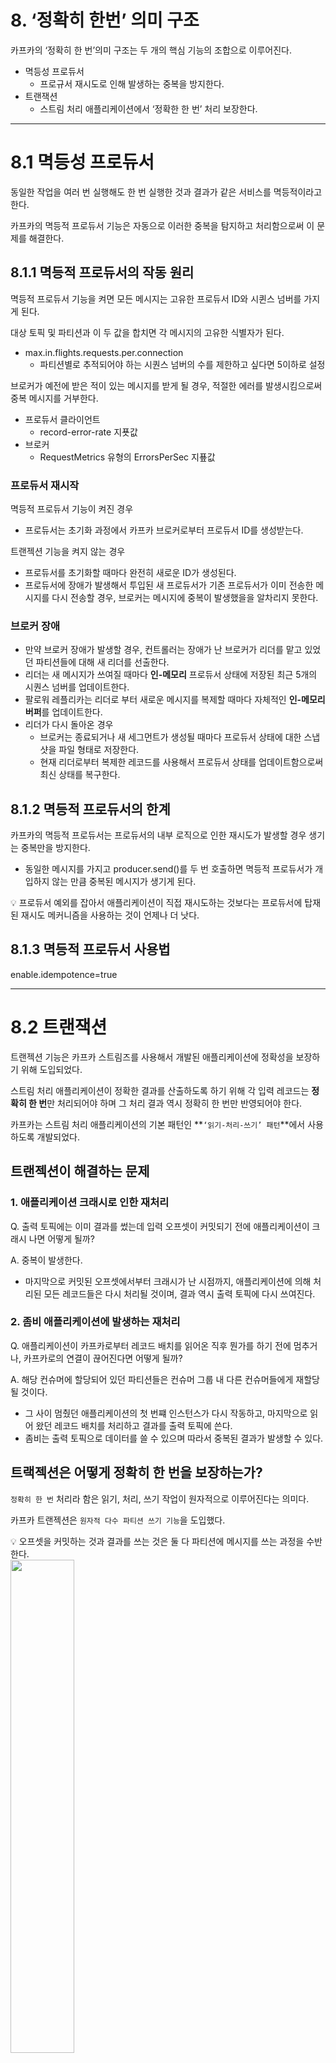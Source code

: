 # 8. ‘정확히 한번’ 의미 구조

카프카의 ‘정확히 한 번’의미 구조는 두 개의 핵심 기능의 조합으로 이루어진다.

- 멱등성 프로듀서
    - 프로규서 재시도로 인해 발생하는 중복을 방지한다.
- 트랜잭션
    - 스트림 처리 애플리케이션에서 ‘정확한 한 번’ 처리 보장한다.

---

# 8.1 멱등성 프로듀서

동일한 작업을 여러 번 실행해도 한 번 실행한 것과 결과가 같은 서비스를 멱등적이라고 한다.

카프카의 멱등적 프로듀서 기능은 자동으로 이러한 중복을 탐지하고 처리함으로써 이 문제를 해결한다.

## 8.1.1 멱등적 프로듀서의 작동 원리

멱등적 프로듀서 기능을 켜면 모든 메시지는 고유한 프로듀서 ID와 시퀸스 넘버를 가지게 된다.

대상 토픽 및 파티션과 이 두 값을 합치면 각 메시지의 고유한 식별자가 된다.

- max.in.flights.requests.per.connection
    - 파티션별로 추적되어야 하는 시퀀스 넘버의 수를 제한하고 싶다면 5이하로 설정

브로커가 예전에 받은 적이 있는 메시지를 받게 될 경우, 적절한 에러를 발생시킴으로써 중복 메시지를 거부한다.

- 프로듀서 클라이언트
    - record-error-rate 지푯값
- 브로커
    - RequestMetrics 유형의 ErrorsPerSec 지푶값

### 프로듀서 재시작

멱등적 프로듀서 기능이 켜진 경우

- 프로듀서는 초기화 과정에서 카프카 브로커로부터 프로듀서 ID를 생성받는다.

트랜젝션 기능을 켜지 않는 경우

- 프로듀서를 초기화할 때마다 완전히 새로운 ID가 생성된다.
- 프로듀서에 장애가 발생해서 투입된 새 프로듀서가 기존 프로듀서가 이미 전송한 메시지를 다시 전송할 경우, 브로커는 메시지에 중복이 발생했을을 알차리지 못한다.

### 브로커 장애

- 만약 브로커 장애가 발생할 경우, 컨트롤러는 장애가 난 브로커가 리더를 맡고 있었던 파티션들에 대해 새 리더를 선출한다.
- 리더는 새 메시지가 쓰여질 때마다 **인-메모리** 프로듀서 상태에 저장된 최근 5개의 시퀀스 넘버를 업데이트한다.
- 팔로워 레플리카는 리더로 부터 새로운 메시지를 복제할 때마다 자체적인 **인-메모리 버퍼**를 업데이트한다.
- 리더가 다시 돌아온 경우
    - 브로커는 종료되거나 새 세그먼트가 생성될 때마다 프로듀서 상태에 대한 스냅샷을 파일 형태로 저장한다.
    - 현재 리더로부터 복제한 레코드를 사용해서 프로듀서 상태를 업데이트함으로써 최신 상태를 복구한다.

## 8.1.2 멱등적 프로듀서의 한계

카프카의 멱등적 프로듀서는 프로듀서의 내부 로직으로 인한 재시도가 발생할 경우 생기는 중복만을 방지한다.

- 동일한 메시지를 가지고 producer.send()를 두 번 호출하면 멱등적 프로듀서가 개입하지 않는 만큼 중복된 메시지가 생기게 된다.

💡 프로듀서 예외를 잡아서 애플리케이션이 직접 재시도하는 것보다는 프로듀서에 탑재된 재시도 메커니즘을 사용하는 것이 언제나 더 낫다.

## 8.1.3 멱등적 프로듀서 사용법

enable.idempotence=true

---

# 8.2 트랜잭션

트랜젝션 기능은 카프카 스트림즈를 사용해서 개발된 애플리케이션에 정확성을 보장하기 위해 도입되었다.

스트림 처리 애플리케이션이 정확한 결과를 산출하도록 하기 위해 각 입력 레코드는 **정확히 한 번**만 처리되어야 하며 그 처리 결과 역시 정확히 한 번만 반영되어야 한다.

카프카는 스트림 처리 애플리케이션의 기본 패턴인 **`‘읽기-처리-쓰기’ 패턴`**에서 사용하도록 개발되었다.

## 트랜젝션이 해결하는 문제

### 1. 애플리케이션 크래시로 인한 재처리

Q. 출력 토픽에는 이미 결과를 썼는데 입력 오프셋이 커밋되기 전에 애플리케이션이 크래시 나면 어떻게 될까?

A. 중복이 발생한다.

- 마지막으로 커밋된 오프셋에서부터 크래시가 난 시점까지, 애플리케이션에 의해 처리된 모든 레코드들은 다시 처리될 것이며, 결과 역시 출력 토픽에 다시 쓰여진다.

### 2. 좀비 애플리케이션에 발생하는 재처리

Q. 애플리케이션이 카프카로부터 레코드 배치를 읽어온 직후 뭔가를 하기 전에 멈추거나, 카프카로의 연결이 끊어진다면 어떻게 될까?

A. 해당 컨슈머에 할당되어 있던 파티션들은 컨슈머 그룹 내 다른 컨슈머들에게 재할당될 것이다.

- 그 사이 멈췄던 애플리케이션의 첫 번쨰 인스턴스가 다시 작동하고, 마지막으로 읽어 왔던 레코드 배치를 처리하고 결과를 출력 토픽에 쓴다.
- 좀비는 출력 토픽으로 데이터를 쓸 수 있으며 따라서 중복된 결과가 발생할 수 있다.

## 트랙젝션은 어떻게 정확히 한 번을 보장하는가?

`정확히 한 번` 처리라 함은 읽기, 처리, 쓰기 작업이 원자적으로 이루어진다는 의미다.

카프카 트랜젝션은 `원자적 다수 파티션 쓰기 기능`을 도입했다.

<aside>
💡 오프셋을 커밋하는 것과 결과를 쓰는 것은 둘 다 파티션에 메시지를 쓰는 과정을 수반한다.
</aside>

<img src="./img/1.png" height="45%" width="45%" />

### 트랙잭선적 프로듀서

- 원자적 다수 파티션 쓰기를 수행하려면 트랜잭션적 프로듀서를 사용해야 한다.
- [transactional.id](http://transactional.id) 설정 : 프로듀서 재시작 후에도 동일한 프로듀서 식별
- initTransactions() 호출해 초기화

### 좀비 팬싱

- 애플리케이션의 좀비 인스턴스가 중복 프로듀서를 생성하는 것을 방지
- 카프카는 트랜잭선적 프로듀서가 initTransaction()를 호출하면 transactional.id에 해당하는 에포크 값을 증가시킨다.
- 같은 [transaction.id](http://transaction.id) & 에포크가 낮은 프로듀서가 메시지 전송, 트랜젝션 커밋, 트랜젝션 중단 요청을 보낼 경우 FenceProducer 에러가 발생하면서 거부된다.

### isolation.level 값 설정

- isolation.level 설정값을 잡아줌으로써 트랜젝션 기능을 써서 쓰여진 메시지들을 읽어오는 방식을 제어할 수 있다.
- read_committed
    - 커밋된 트랜젝션에 속한 메시지
    - 처음부터 트랜젝션에 속하지 않는 메시지
- read_uncommitted ( default )
    - 진행중이거나 중단된 트랜젝션을 포함
    - 모든 레코드

메시지 읽기 순서를 보장하기 위해 read_committed 모드에서는 아직 진행중인 트랜젝션이 처음으로 시작된 시점 (Last Stable Offset, LSO) 이후에 쓰여진 메시지는 리턴되지 않는다.

<img src="./img/2.png" height="45%" width="45%" />

## 트랜잭션 사용법

트랜잭션 기능을 사용하는 가장 일반적이고도 권장되는 방법은 카프카 스트림즈에서 exactly-once 보장을 활성화하는 것이다.

카프카 스트림즈 애플리케이션에서 정확히 한 번 보장 기능을 활성화하려면 `processing.guarantee` 설정을 exactly_once이나 exactly_once_beta로 잡아주면 된다.

### 트랜잭션 사용하지 않는 경우

```java
Properties producerProps = new Properties();
ProducerProps.put(ProducerConfig.BOOTSTRAP_SERVERS_CONFIG, "localhost:9092");
ProducerProps.put(ProducerConfig.CLIENT_ID_CONFIG, "DemoProducer");
ProducerProps.put(ProducerConfig.TRANSACTIONAL_ID_CONFIG, transactionalId); // 1

producer = new KafkaProducer<>(producerProps);

Properties consumerProps = new Properties();
consumerProps.put(ConsumerConfig.BOOTSTRAP_SERVERS_CONFIG, "localhost:9092");
consumerProps.put(ConsumerConfig.GROUP_ID_CONFIG, groupId);
props.put(ConsumerConfig.ENABLE_AUTO_COMMIT_CONFIG, "false"); // 2
consumerProps.put(ConsumerConfig.ISOLATION_LEVEL_CONFIG, "read_committed"); // 3

consumer = new KafkaConsumer<>(consumerProps);
```

1. 프로듀서에 transactional.id를 설정해 줌으로써 다수의 파티션에 대해 원자적 쓰기가 가능한 트랜잭선적 프로듀서를 생성한다.
2. 트랜잭션의 일부가 되는 컨슈머는 오프셋을 직접 커밋하지 않으며 프로듀서가 트랜잭션 과정의 일부로서 오프셋을 쓴다. 따라서 오프셋 커밋 기능은 꺼야 한다.
3. 컨슈머 격리 수준을 read_committed로 설정한다. 컨슈머는 커밋된 트랜잭션 외에도 비 트랜잭션적 쓰기 역시 여진히 읽어온다.

```java
producer.initTransactions(); // 4

consumer.subscribe(Collections.singleton(inputTopic); // 5

while (true) {
	try {
		ConsumerRecords<Integer, String> records =
			consumer.poll(Duration.ofMillis(200));

		if (records.count() > 0) {
			producer.beginTransaction(); // 6
			for (ConsumerRecord<Integer, String> record: records) {
				ProducerRecord<Integer, String> customizeRecord = 
					transform(record);  // 7
				producer.send(customizeRecord);
			}
			Map<TopicPartition, OffsetAndMetadata> offsets = consumerOffsets();
			producer.sendOffsetsToTransaction(offsets, consumer.groupMetadata());
			p
	} catch ( ) {

	} catch ( ) {

	}
}
```

1. 트랜잭션적 프로듀서를 사용할 때 가장 먼저 해야 하는 것은 초기화 작업이다.
    - 트랜잭션 ID 등록
    - 에포크 값 증가
    - 같은 트랙잭션 ID를 사용하는 트랜잭션들 중단.
2. 트랜잭션에 컨슈머 그룹 정보 추가하고 좀비 펜싱 수행
    - 이 메서드를 사용할 때는 관련된 파티션이 할당 해제될 때마다 트랜잭션을 커밋해주는 것이 좋다.

1. 레코드를 처리한다.
2. 트랜잭션 작업 도중에 오프셋을 커밋해준다.
    - 결과 쓰기에 실패하더라도 처리되지 않은 레코드 오프셋이 커밋되지 않도록 보장해준다.
3. 트랜잭션 커밋 후 작업을 마무리한다.

## 트랜잭션 ID와 펜싱

아파치 카프카 2.5부터 트랜잭션 ID와 컨슈머 그룹 메타데이터를 함께 사용하는 펜싱을 도입하였다.

1. 각 컨슈머는 읽어온 레코드를 트랜잭션적 프로듀서에게 넘겨준다.
2. 프로듀서는 각각 토픽 T2의 파티션 0과 1에 결과물을 쓴다.

<img src="./img/3.png" height="45%" width="45%" />

1. 컨슈머 A와 프로듀서 A가 포함된 애플리케이션 인스턴스가 좀비가 된다.
2. 컨슈머 B가 두 파티션으로부터의 레코드를 모두 처리하기 시작한다.
3. 프로듀서 B로부터의 트랜잭션은 다음 세대의 컨슈머 그룹에서 온 것이 명백하므로 문제없이 작업을 진행할 수 있다.
4. 프로듀서 A로부터의 트랜잭션은 이전 세대의 컨슈머 그룹에서 온 것이기 때문에 펜싱된다.

<img src="./img/4.png" height="45%" width="45%" />

## 트랜잭션의 작동 원리

카프카 트랜잭션 기능의 기본적인 알고리즘은 찬디-램포트 스냅샷 알고리즘의 영향을 받았다.

- 통신 채널을 통해 마커라고 불리는 컨트롤 메시지를 보낸다.
- 마커의 도착을 기준으로 일관적인 상태를 결정한다.

카프카의 트랜잭션은 다수의 파티션에 대해 트랜잭션이 커밋되었거나 중단되었다는 것을 표시하기 위해 `마커 메시지`를 사용한다.

일부 파티션에만 커밋 메시지가 쓰여진 상태에서 프로듀서가 크래시 나면 어떻게 될까?

카프카 트랜잭션은 `2단계 커밋`과 `트랜잭션 로그`를 사용해서 이 문제를 해결한다.

1. 현재 진행중인 트랜잭션이 존재함을 로그에 기록한다. 연관된 파티션들 역시 함께 기록한다.
2. 로그에 커밋 혹은 중단 시도를 기록한다.
3. 모든 파티션에 트랜잭션 마커를 쓴다.
4. 트랜잭션이 종료되었음을 로그에 쓴다.

initTransaction()

- 프로듀서는 자신이 트랜잭션 프로듀서임을 트랜잭션 코디네이터 역할을 맡을 브로커에게 알린다.
- 각 브로커는 전체 프로듀서의 트랜잭션 코디네이터 역할을 나눠서 맡는다.
- 각 트랜잭션 ID의 트랜잭션 코디네이터는 트랜잭션 ID에 해당하는 트랜잭션 로그 파티션의 리더 브로커가 맡는다.

beginTransaction()

- 실제 트랜잭션을 시작한다.

sendOffsetsToTransaction()

- 이 함수를 호출하면, 트랜잭션 코디네이터로 오프셋과 컨슈머 그룹 ID가 포함된 요청이 전송된다.
- 트랜젝션 코디네이터는 컨슈머 그룹 ID를 사용해서 컨슈머 그룹 코드네이터를 찾은 뒤, 컨슈머 그룹이 보통 하는 것과 같은 방식으로 오프셋을 커밋한다.

commitTransaction()

- 현재 진행 중인 트랜잭션을 커밋하려면 이 함수를 호출한다.
- 트랜잭션 내의 모든 메시지와 오프셋은 원자적으로 커밋되며, 컨슈머들은 해당 메시지들을 보게 된다.

abortTransaction()

- 만약 트랜잭션 중 문제가 발생하거나 원치 않는 상태로 진행되었을 때, 이 함수를 호출하여 트랜잭션을 중단할 수 있다.
- 트랜잭션 내의 모든 메시지와 오프셋은 버려지며, 컨슈머들은 이 메시지들을 볼 수 없다.

<aside>
📌 트랜잭션 혹은 멱등적 프로듀서로부터 레코드를 전달받은 각 브로커는 메모리상에 프로듀서/트랜잭션 ID와 프로듀서가 전송한 마지막 배치 5개에 연관된 상태를 저장한다.

이 상태는 프로듀서가 정지하고 나서도 [transaction.id.expiration.ms](http://transaction.id.expiration.ms) 만큼 저장된다.

애플리케이션을 설계할 때 초기화 과정에서 오랫동안 유지되는 프로듀서 몇 개만 생성한 뒤 애플리케이션이 종료될 때까지 재사용하길 권장한다.

이것이 불가능하다면, [transactional.id.expiration.ms](http://transactional.id.expiration.ms) 설정 값을 낮춰 잡음으로써 트랜잭션 ID가 더 빨리 만료되도록 한다.

</aside>

---

# 8.3 트랜잭션 성능

트랙잭션은 프로듀서에 약간의 오버헤드를 발생시킨다.

- 트랜젝션 초기화와 커밋 요청은 동기적으로 작동하기 때문에 성공적으로 완료되거나, 실패하거나, 타임아웃되거나 할 때까지 어떤 데이터도 전송되지 않는다.

<aside>
💡 프로듀서에 있어서 트랜잭션 오버헤드는 트랜잭션에 포함된 메시지의 수와는 무관하다.

</aside>

컨슈머는 커밋 마커를 읽어오는 작업에 관련해서 약간의 오버헤드가 있다.

- read_committed 모드 컨슈머에서는 아직 완려되지 않은 트랜잭션 레코드들이 리턴되지 않는다.
- 트랜잭션 커밋 사이의 간격이 길어질수록 컨슈머는 메시지가 리턴될 때까지 더 오랫동안 기다려야 한다.
- 컨슈머는 아직 완려되지 않은 트랜잭션에 속하는 메시지들을 버퍼링할 필요가 없다.